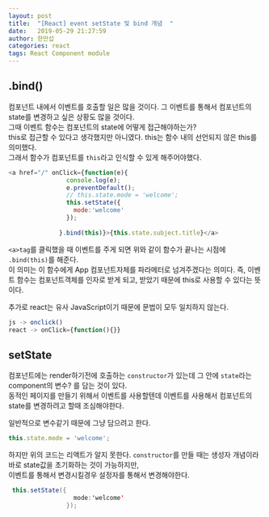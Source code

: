 ```yaml
---
layout: post
title:  "[React] event setState 및 bind 개념  "
date:   2019-05-29 21:27:59
author: 한만섭
categories: react
tags: React Component module
---
```



## .bind()

컴포넌트 내에서 이벤트를 호출할 일은 많을 것이다. 그 이벤트를 통해서 컴포넌트의 state를 변경하고 싶은 상황도 많을 것이다.  
그때 이벤트 함수는 컴포넌트의 state에 어떻게 접근해야하는가?  
this로 접근할 수 있다고 생각했지만 아니였다. this는 함수 내의 선언되지 않은 this를 의미했다.  
그래서 함수가 컴포넌트를 `this`라고 인식할 수 있게 해주어야했다. 
```javascript
<a href="/" onClick={function(e){
                console.log(e);
                e.preventDefault();
                // this.state.mode = 'welcome';
                this.setState({
                  mode:'welcome'
                });
                
              }.bind(this)}>{this.state.subject.title}</a>
```
`<a>tag`를 클릭했을 때 이벤트를 주게 되면 위와 같이 함수가 끝나는 시점에 `.bind(this)`를 해준다.  
이 의미는 이 함수에게 App 컴포넌트자체를 파라메터로 넘겨주겠다는 의미다. 즉, 이벤트 함수는 컴포넌트객체를 인자로 받게 되고,
받았기 때문에 this로 사용할 수 있다는 뜻이다.   


추가로 react는 유사 JavaScript이기 때문에 문법이 모두 일치하지 않는다.  
```javascript
js -> onclick()
react -> onClick={function(){}}
```


## setState

컴포넌트에는 render하기전에 호출하는 `constructor`가 있는데 그 안에 `state`라는 component의 변수? 를 담는 것이 있다.  
동적인 페이지를 만들기 위해서 이벤트를 사용할텐데 이벤트를 사용해서 컴포넌트의 state를 변경하려고 할때 조심해야한다.  

일반적으로 변수같기 때문에 그냥 담으려고 한다.
```javascript
this.state.mode = 'welcome';
```
하지만 위의 코드는 리액트가 알지 못한다. `constructor`를 만들 때는 생성자 개념이라 바로 state값을 초기화하는 것이 가능하지만,  
이벤트를 통해서 변경시킬경우 설정자를 통해서 변경해야한다.  
```java
 this.setState({
                  mode:'welcome'
                });
```
